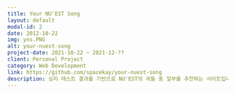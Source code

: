 ```yaml
---
title: Your NU'EST Song
layout: default
modal-id: 2
date: 2012-10-22
img: yns.PNG
alt: your-nuest-song
project-date: 2021-10-22 ~ 2021-12-??
client: Personal Project
category: Web Development
link: https://github.com/spacekay/your-nuest-song
description: 심리 테스트 결과를 기반으로 NU'EST의 곡들 중 일부를 추천하는 사이트입니다.<br><br>테스트를 시작할 때마다 Session에 현재 Case number를 담고, 이후 RESTful하게 문항별 결과를 server로 전송합니다. 이후 모든 문항에 설문이 끝나면 현재까지 해당 케이스에 기록된 parameter 별 점수를 기반으로 추천곡 리스트와 간단한 결과를 출력합니다. 결과에 대한 호불호를 설문하는 기능도 존재합니다. 
---
```

